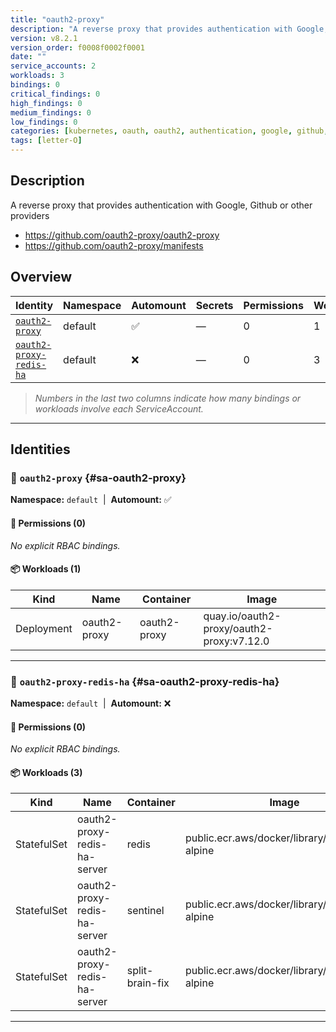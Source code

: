 ```yaml
---
title: "oauth2-proxy"
description: "A reverse proxy that provides authentication with Google, Github or other providers"
version: v8.2.1
version_order: f0008f0002f0001
date: ""
service_accounts: 2
workloads: 3
bindings: 0
critical_findings: 0
high_findings: 0
medium_findings: 0
low_findings: 0
categories: [kubernetes, oauth, oauth2, authentication, google, github, redis]
tags: [letter-O]
---
```


## Description

A reverse proxy that provides authentication with Google, Github or other providers

- https://github.com/oauth2-proxy/oauth2-proxy
- https://github.com/oauth2-proxy/manifests

## Overview

| Identity                                             | Namespace | Automount | Secrets | Permissions | Workloads | Risk |
| ---------------------------------------------------- | --------- | --------- | ------- | ----------- | --------- | ---- |
| [`oauth2-proxy`](#sa-oauth2-proxy)                   | default   | ✅        | —       | 0           | 1         | —    |
| [`oauth2-proxy-redis-ha`](#sa-oauth2-proxy-redis-ha) | default   | ❌        | —       | 0           | 3         | —    |

> _Numbers in the last two columns indicate how many bindings or workloads involve each ServiceAccount._

---

## Identities

### 🤖 `oauth2-proxy` {#sa-oauth2-proxy}

**Namespace:** `default`  |  **Automount:** ✅

#### 🔑 Permissions (0)

_No explicit RBAC bindings._

#### 📦 Workloads (1)

| Kind       | Name         | Container    | Image                                     |
| ---------- | ------------ | ------------ | ----------------------------------------- |
| Deployment | oauth2-proxy | oauth2-proxy | quay.io/oauth2-proxy/oauth2-proxy:v7.12.0 |

---

### 🤖 `oauth2-proxy-redis-ha` {#sa-oauth2-proxy-redis-ha}

**Namespace:** `default`  |  **Automount:** ❌

#### 🔑 Permissions (0)

_No explicit RBAC bindings._

#### 📦 Workloads (3)

| Kind        | Name                         | Container       | Image                                            |
| ----------- | ---------------------------- | --------------- | ------------------------------------------------ |
| StatefulSet | oauth2-proxy-redis-ha-server | redis           | public.ecr.aws/docker/library/redis:8.2.1-alpine |
| StatefulSet | oauth2-proxy-redis-ha-server | sentinel        | public.ecr.aws/docker/library/redis:8.2.1-alpine |
| StatefulSet | oauth2-proxy-redis-ha-server | split-brain-fix | public.ecr.aws/docker/library/redis:8.2.1-alpine |

---
